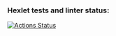 ### Hexlet tests and linter status:
[![Actions Status](https://github.com/korchel/fastify-web-development-project-6/actions/workflows/hexlet-check.yml/badge.svg)](https://github.com/korchel/fastify-web-development-project-6/actions)